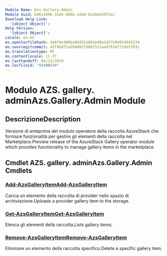 ```yaml
---
Module Name: Azs.Gallery.Admin
Module Guid: b461499b-3144-466b-a5b0-02a9eb59f1ec
Download Help Link:
  '[object Object]': 
Help Version:
  '[object Object]': 
Locale: en-US
ms.openlocfilehash: de8f4e400ba0d452a863e48a2d27e9e924045234
ms.sourcegitcommit: 43f4bdf2a59dd82fd881512aa9761bf72eb5703c
ms.translationtype: MT
ms.contentlocale: it-IT
ms.lasthandoff: 04/23/2019
ms.locfileid: "93490534"
---
```

# <span data-ttu-id="7ac5a-101">Modulo AZS. gallery. admin</span><span class="sxs-lookup"><span data-stu-id="7ac5a-101">Azs.Gallery.Admin Module</span></span>
## <span data-ttu-id="7ac5a-102">Descrizione</span><span class="sxs-lookup"><span data-stu-id="7ac5a-102">Description</span></span>
<span data-ttu-id="7ac5a-103">Versione di anteprima del modulo operatore della raccolta AzureStack che fornisce funzionalità per gestire gli elementi della raccolta nel Marketplace.</span><span class="sxs-lookup"><span data-stu-id="7ac5a-103">Preview release of the AzureStack Gallery operator module which provides functionality to manage gallery items in the marketplace.</span></span>

## <span data-ttu-id="7ac5a-104">Cmdlet AZS. gallery. admin</span><span class="sxs-lookup"><span data-stu-id="7ac5a-104">Azs.Gallery.Admin Cmdlets</span></span>
### [<span data-ttu-id="7ac5a-105">Add-AzsGalleryItem</span><span class="sxs-lookup"><span data-stu-id="7ac5a-105">Add-AzsGalleryItem</span></span>](Add-AzsGalleryItem.md)
<span data-ttu-id="7ac5a-106">Carica un elemento della raccolta di provider nello spazio di archiviazione.</span><span class="sxs-lookup"><span data-stu-id="7ac5a-106">Uploads a provider gallery item to the storage.</span></span>

### [<span data-ttu-id="7ac5a-107">Get-AzsGalleryItem</span><span class="sxs-lookup"><span data-stu-id="7ac5a-107">Get-AzsGalleryItem</span></span>](Get-AzsGalleryItem.md)
<span data-ttu-id="7ac5a-108">Elenca gli elementi della raccolta.</span><span class="sxs-lookup"><span data-stu-id="7ac5a-108">Lists gallery items.</span></span>

### [<span data-ttu-id="7ac5a-109">Remove-AzsGalleryItem</span><span class="sxs-lookup"><span data-stu-id="7ac5a-109">Remove-AzsGalleryItem</span></span>](Remove-AzsGalleryItem.md)
<span data-ttu-id="7ac5a-110">Eliminare un elemento della raccolta specifico.</span><span class="sxs-lookup"><span data-stu-id="7ac5a-110">Delete a specific gallery item.</span></span>

